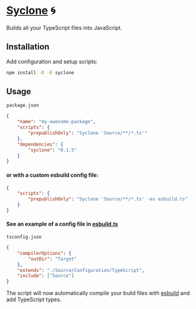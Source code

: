 # [Syclone] 🌀

Builds all your TypeScript files into JavaScript.

## Installation

Add configuration and setup scripts:

```sh
npm install -D -E syclone
```

## Usage

`package.json`

```json
{
	"name": "my-awesome-package",
	"scripts": {
		"prepublishOnly": "Syclone 'Source/**/*.ts'"
	},
	"dependencies": {
		"syclone": "0.1.5"
	}
}
```

#### or with a custom esbuild config file:

```json
{
	"scripts": {
		"prepublishOnly": "Syclone 'Source/**/*.ts' -es esbuild.ts"
	}
}
```

#### See an example of a config file in [esbuild.ts](Source/Configuration/esbuild.ts)

`tsconfig.json`

```json
{
	"compilerOptions": {
		"outDir": "Target"
	},
	"extends": "./Source/Configuration/TypeScript",
	"include": ["Source"]
}
```

The script will now automatically compile your build files with [esbuild] and
add TypeScript types.

[Syclone]: https://npmjs.org/syclone
[esbuild]: https://npmjs.org/esbuild
